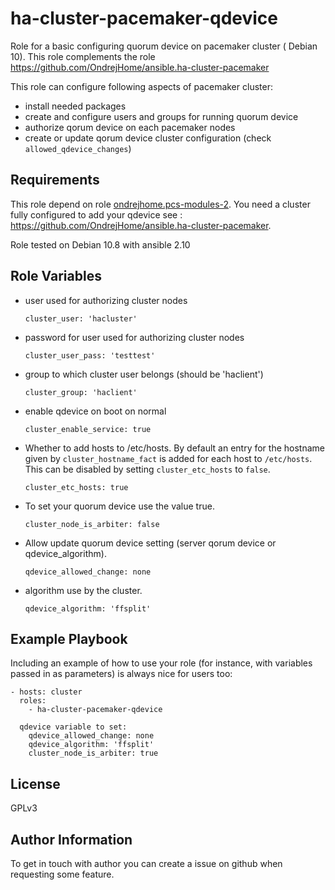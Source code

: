 ha-cluster-pacemaker-qdevice
=========

Role for a basic configuring quorum device on pacemaker cluster ( Debian 10).
This role complements the role https://github.com/OndrejHome/ansible.ha-cluster-pacemaker

This role can configure following aspects of pacemaker cluster:
- install needed packages
- create and configure users and groups for running quorum device
- authorize qorum device on each pacemaker nodes
- create or update qorum device cluster configuration (check `allowed_qdevice_changes`)

Requirements
------------
This role depend on role [ondrejhome.pcs-modules-2](https://github.com/OndrejHome/ansible.pcs-modules-2).
You need a cluster fully configured to add your qdevice see : https://github.com/OndrejHome/ansible.ha-cluster-pacemaker.

Role tested on Debian 10.8 with ansible 2.10

Role Variables
--------------

  - user used for authorizing cluster nodes

    ```
    cluster_user: 'hacluster'
    ```

  - password for user used for authorizing cluster nodes

    ```
    cluster_user_pass: 'testtest'
    ```

  - group to which cluster user belongs (should be 'haclient')

    ```
    cluster_group: 'haclient'
    ```

  - enable qdevice on boot on normal

    ```
    cluster_enable_service: true
    ```

  - Whether to add hosts to /etc/hosts. By default an entry for the hostname
    given by `cluster_hostname_fact` is added for each host to `/etc/hosts`.
    This can be disabled by setting `cluster_etc_hosts` to `false`.

    ```
    cluster_etc_hosts: true
    ```

  - To set your quorum device use the value true.

    ```
    cluster_node_is_arbiter: false
    ```

  - Allow update quorum device setting (server qorum device or qdevice_algorithm).

    ```
    qdevice_allowed_change: none
    ```
  - algorithm use by the cluster.

    ```
    qdevice_algorithm: 'ffsplit'
    ```



Example Playbook
----------------

Including an example of how to use your role (for instance, with variables passed in as parameters) is always nice for users too:

    - hosts: cluster
      roles:
        - ha-cluster-pacemaker-qdevice

      qdevice variable to set:
        qdevice_allowed_change: none
        qdevice_algorithm: 'ffsplit'
        cluster_node_is_arbiter: true
License
-------

GPLv3


Author Information
------------------

To get in touch with author you can create a issue on github when requesting some feature.
